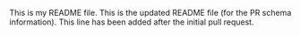 This is my README file.
This is the updated README file (for the PR schema information).
This line has been added after the initial pull request.
